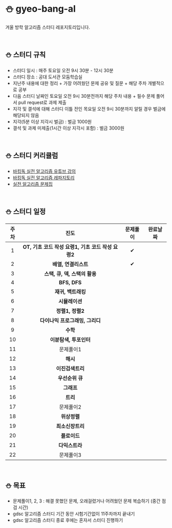 # ⛄ gyeo-bang-al
겨울 방학 알고리즘 스터디 레포지토리입니다. 

<br>

## ⛄ 스터디 규칙
* 스터디 일시 : 매주 토요일 오전 9시 30분 - 12시 30분
* 스터디 장소 : 공대 도서관 모둠학습실
* 지난주 내용에 대한 정리 + 가장 어려웠던 문제 공유 및 질문 + 해당 주차 개별적으로 공부
* 다음 스터디 날짜인 토요일 오전 9시 30분전까지 해당 주차 내용 + 필수 문제 풀어서 pull request로 과제 제출
* 지각 및 결석에 대해 스터디 이틀 전인 목요일 오전 9시 30분까지 알릴 경우 벌금에 해당되지 않음
* 지각(5분 이상 지각시 벌금) : 벌금 1000원
* 결석 및 과제 미제출(1시간 이상 지각시 포함) : 벌금 3000원

<br>

## ⛄ 스터디 커리큘럼
* [바킹독 실전 알고리즘 유튜브 강의](https://www.youtube.com/watch?v=LcOIobH7ues&list=PLtqbFd2VIQv4O6D6l9HcD732hdrnYb6CY)
* [바킹독 실전 알고리즘 레파지토리](https://github.com/encrypted-def/basic-algo-lecture)
* [실전 알고리즘 문제집](https://github.com/encrypted-def/basic-algo-lecture/blob/master/workbook.md#%EB%AC%B8%EC%A0%9C%EC%A7%91-%EA%B0%9C%EC%A0%95-%ED%9B%84-%EB%B2%84%EC%A0%84)
<br>



## ⛄ 스터디 일정
|주차|진도|문제풀이|완료날짜|
|:---:|:---:|:---:|:---:|
|1|**OT, 기초 코드 작성 요령1, 기초 코드 작성 요령2**|✔||
|2|**배열, 연결리스트**|✔||
|3|**스택, 큐, 덱, 스택의 활용**|||
|4|**BFS, DFS**|||
|5|**재귀, 백트래킹**|||
|6|**시뮬레이션**|||
|7|**정렬1, 정렬2**|||
|8|**다이나믹 프로그래밍, 그리디**|||
|9|**수학**|||
|10|**이분탐색, 투포인터**|||
|11|문제풀이1|||
|12|**해시**|||
|13|**이진검색트리**|||
|14|**우선순위 큐**|||
|15|**그래프**|||
|16|**트리**|||
|17|문제풀이2|||
|18|**위상정렬**|||
|19|**최소신장트리**|||
|20|**플로이드**|||
|21|**다익스트라**|||
|22|문제풀이3|||

<br>

## ⛄ 목표
* 문제풀이1, 2, 3 : 해결 못했던 문제, 오래걸렸거나 어려웠던 문제 복습하기 (중간 점검 시간)
* gdsc 알고리즘 스터디 기간 동안 시험기간없이 11주차까지 끝내기
* gdsc 알고리즘 스터디 종료 후에는 혼자서 스터디 진행하기




